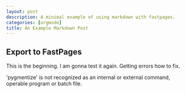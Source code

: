 ```yaml
---
layout: post
description: A minimal example of using markdown with fastpages.
categories: [orgmode]
title: An Example Markdown Post
---
```



<div id="outline-container-org68a732b" class="outline-2">
<h2 id="org68a732b">Export to FastPages</h2>
<div class="outline-text-2" id="text-org68a732b">
<p>
This is the beginning. I am gonna test it again. Getting errors how to fix.
</p>

'pygmentize' is not recognized as an internal or external command,
operable program or batch file.
</div>
</div>
